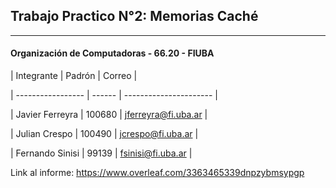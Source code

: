 ## Trabajo Practico N°2: Memorias Caché
---
#### Organización de Computadoras - 66.20 - FIUBA

| Integrante        | Padrón | Correo                 | 

| ----------------- | ------ | ---------------------- | 

| Javier Ferreyra   | 100680 | jferreyra@fi.uba.ar    |   

| Julian Crespo     | 100490 | jcrespo@fi.uba.ar      |

| Fernando Sinisi   | 99139  | fsinisi@fi.uba.ar      |


Link al informe:
https://www.overleaf.com/3363465339dnpzybmsypgp
